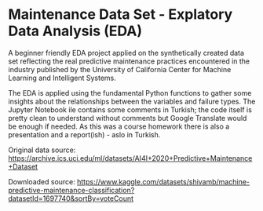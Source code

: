 # Maintenance Data Set - Explatory Data Analysis (EDA)
A beginner friendly EDA project applied on the synthetically created data set reflecting the real predictive maintenance practices encountered in the industry published by the University of California Center for Machine Learning and Intelligent Systems.

The EDA is applied using the fundamental Python functions to gather some insights about the relationships between the variables and failure types. The Jupyter Notebook ile contains some comments in Turkish; the code itself is pretty clean to understand without comments but Google Translate would be enough if needed. As this was a course homework there is also a presentation and a report(ish) - aslo in Turkish. 


Original data source:
https://archive.ics.uci.edu/ml/datasets/AI4I+2020+Predictive+Maintenance+Dataset 

Downloaded source:
https://www.kaggle.com/datasets/shivamb/machine-predictive-maintenance-classification?datasetId=1697740&sortBy=voteCount 
